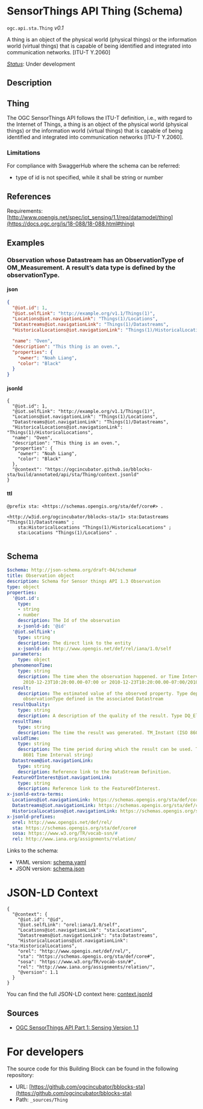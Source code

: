 
# SensorThings API Thing (Schema)

`ogc.api.sta.Thing` *v0.1*

A thing is an object of the physical world (physical things) or the information world (virtual things) that is capable of being identified and integrated into communication networks. [ITU-T Y.2060]

[*Status*](http://www.opengis.net/def/status): Under development

## Description

## Thing

The OGC SensorThings API follows the ITU-T definition, i.e., with regard to the Internet of Things, a thing is an object of the physical world (physical things) or the information world (virtual things) that is capable of being identified and integrated into communication networks [ITU-T Y.2060].

### Limitations
For compliance with SwaggerHub where the schema can be referred:
- type of id is not specified, while it shall be string or number


## References

Requirements: [http://www.opengis.net/spec/iot_sensing/1.1/req/datamodel/thing](https://docs.ogc.org/is/18-088/18-088.html#thing)

## Examples

### Observation whose Datastream has an ObservationType of OM_Measurement. A result’s data type is defined by the observationType.
#### json
```json
{
  "@iot.id": 1,
  "@iot.selfLink": "http://example.org/v1.1/Things(1)",
  "Locations@iot.navigationLink": "Things(1)/Locations",
  "Datastreams@iot.navigationLink": "Things(1)/Datastreams",
  "HistoricalLocations@iot.navigationLink": "Things(1)/HistoricalLocations",

  "name": "Oven",
  "description": "This thing is an oven.",
  "properties": {
    "owner": "Noah Liang",
    "color": "Black"
  }
}

```

#### jsonld
```jsonld
{
  "@iot.id": 1,
  "@iot.selfLink": "http://example.org/v1.1/Things(1)",
  "Locations@iot.navigationLink": "Things(1)/Locations",
  "Datastreams@iot.navigationLink": "Things(1)/Datastreams",
  "HistoricalLocations@iot.navigationLink": "Things(1)/HistoricalLocations",
  "name": "Oven",
  "description": "This thing is an oven.",
  "properties": {
    "owner": "Noah Liang",
    "color": "Black"
  },
  "@context": "https://ogcincubator.github.io/bblocks-sta/build/annotated/api/sta/Thing/context.jsonld"
}
```

#### ttl
```ttl
@prefix sta: <https://schemas.opengis.org/sta/def/core#> .

<http://w3id.org/ogcincubator/bblocks-sta/1> sta:Datastreams "Things(1)/Datastreams" ;
    sta:HistoricalLocations "Things(1)/HistoricalLocations" ;
    sta:Locations "Things(1)/Locations" .


```

## Schema

```yaml
$schema: http://json-schema.org/draft-04/schema#
title: Observation object
description: Schema for Sensor things API 1.3 Observation
type: object
properties:
  '@iot.id':
    type:
    - string
    - number
    description: The Id of the observation
    x-jsonld-id: '@id'
  '@iot.selfLink':
    type: string
    description: The direct link to the entity
    x-jsonld-id: http://www.opengis.net/def/rel/iana/1.0/self
  parameters:
    type: object
  phenomenonTime:
    type: string
    description: The time when the observation happened. or Time Interval string (e.g.,
      2010-12-23T10:20:00.00-07:00 or 2010-12-23T10:20:00.00-07:00/2010-12-23T12:20:00.00-07:00)
  result:
    description: The estimated value of the observed property. Type depends on the
      observationType defined in the associated Datastream
  resultQuality:
    type: string
    description: A description of the quality of the result. Type DQ_Element.
  resultTime:
    type: string
    description: The time the result was generated. TM_Instant (ISO 8601 Time string)
  validTime:
    type: string
    description: The time period during which the result can be used. TM_Period (ISO
      8601 Time Interval string)
  Datastream@iot.navigationLink:
    type: string
    description: Reference link to the DataStream Definition.
  FeatureOfInterest@iot.navigationLink:
    type: string
    description: Reference link to the FeatureOfInterest.
x-jsonld-extra-terms:
  Locations@iot.navigationLink: https://schemas.opengis.org/sta/def/core#Locations
  Datastreams@iot.navigationLink: https://schemas.opengis.org/sta/def/core#Datastreams
  HistoricalLocations@iot.navigationLink: https://schemas.opengis.org/sta/def/core#HistoricalLocations
x-jsonld-prefixes:
  orel: http://www.opengis.net/def/rel/
  sta: https://schemas.opengis.org/sta/def/core#
  sosa: https://www.w3.org/TR/vocab-ssn/#
  rel: http://www.iana.org/assignments/relation/

```

Links to the schema:

* YAML version: [schema.yaml](https://ogcincubator.github.io/bblocks-sta/build/annotated/api/sta/Thing/schema.json)
* JSON version: [schema.json](https://ogcincubator.github.io/bblocks-sta/build/annotated/api/sta/Thing/schema.yaml)


# JSON-LD Context

```jsonld
{
  "@context": {
    "@iot.id": "@id",
    "@iot.selfLink": "orel:iana/1.0/self",
    "Locations@iot.navigationLink": "sta:Locations",
    "Datastreams@iot.navigationLink": "sta:Datastreams",
    "HistoricalLocations@iot.navigationLink": "sta:HistoricalLocations",
    "orel": "http://www.opengis.net/def/rel/",
    "sta": "https://schemas.opengis.org/sta/def/core#",
    "sosa": "https://www.w3.org/TR/vocab-ssn/#",
    "rel": "http://www.iana.org/assignments/relation/",
    "@version": 1.1
  }
}
```

You can find the full JSON-LD context here:
[context.jsonld](https://ogcincubator.github.io/bblocks-sta/build/annotated/api/sta/Thing/context.jsonld)

## Sources

* [OGC SensorThings API Part 1: Sensing Version 1.1](https://docs.ogc.org/is/18-088/18-088.html#thing)

# For developers

The source code for this Building Block can be found in the following repository:

* URL: [https://github.com/ogcincubator/bblocks-sta](https://github.com/ogcincubator/bblocks-sta)
* Path: `_sources/Thing`

